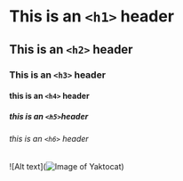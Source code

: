 # This is an `<h1>` header
## This is an `<h2>` header
### This is an `<h3>` header
#### this is an `<h4>` header
##### this is an `<h5>`header
###### this is an `<h6>` header
![Alt text](![Image of Yaktocat](https://octodex.github.com/images/yaktocat.png))
